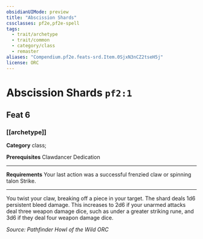 ```yaml
---
obsidianUIMode: preview
title: "Abscission Shards"
cssclasses: pf2e,pf2e-spell
tags:
  - trait/archetype
  - trait/common
  - category/class
  - remaster
aliases: "Compendium.pf2e.feats-srd.Item.0SjxN3nCZ2tseH5j"
license: ORC
---
```

# Abscission Shards `pf2:1`
## Feat 6
### [[archetype]]

**Category** class; 



**Prerequisites** Clawdancer Dedication
* * *
**Requirements** Your last action was a successful frenzied claw or spinning talon Strike.

* * *

You twist your claw, breaking off a piece in your target. The shard deals 1d6 persistent bleed damage. This increases to 2d6 if your unarmed attacks deal three weapon damage dice, such as under a greater striking rune, and 3d6 if they deal four weapon damage dice.

*Source: Pathfinder Howl of the Wild*
*ORC*